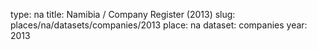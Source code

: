 type: na
title: Namibia / Company Register (2013)
slug: places/na/datasets/companies/2013
place: na
dataset: companies
year: 2013
